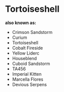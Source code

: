# Tortoiseshell

**also known as:**
- Crimson Sandstorm
- Curium
- Tortoiseshell
- Cobalt Fireside
- Yellow Liderc
- Houseblend
- Cuboid Sandstorm
- TA456
- Imperial Kitten
- Marcella Flores
- Devious Serpens
